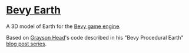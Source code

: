 # [Bevy Earth](https://github.com/samcarey/bevy-earth)

A 3D model of Earth for the [Bevy game engine](https://bevy.org).

Based on [Grayson Head](https://github.com/graysonhead)'s code described in his "Bevy Procedural Earth" [blog post series](https://blog.graysonhead.net/posts/).
